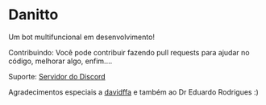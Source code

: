# Danitto
Um bot multifuncional em desenvolvimento!


Contribuindo:
Você pode contribuir fazendo pull requests para ajudar no código, melhorar algo, enfim....

Suporte: 
[Servidor do Discord](https://discord.gg/aj3sSAyMsh)


 Agradecimentos especiais a [davidffa](https://github.com/davidffa) e também ao Dr Eduardo Rodrigues :)
